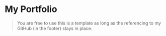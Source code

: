# My Portfolio
>You are free to use this is a template as long as the referencing to my GitHub (in the footer) stays in place.
